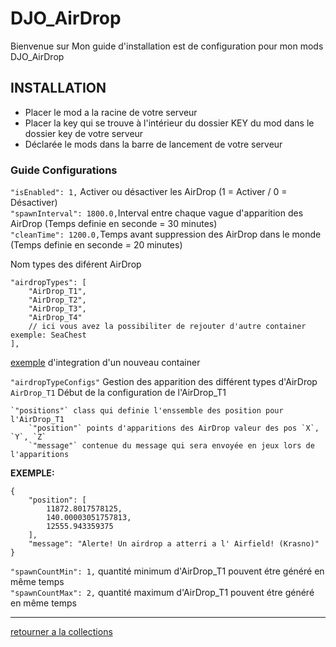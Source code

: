 # DJO_AirDrop
Bienvenue sur Mon guide d'installation est de configuration pour mon mods DJO_AirDrop



## INSTALLATION
- Placer le mod a la racine de votre serveur
- Placer la key qui se trouve à l'intérieur du dossier KEY du mod dans le dossier key de votre serveur
- Déclarée le mods dans la barre de lancement de votre serveur

### Guide Configurations
`"isEnabled": 1,` Activer ou désactiver les AirDrop (1 = Activer / 0 = Désactiver)  
`"spawnInterval": 1800.0,`Interval entre chaque vague d'apparition des AirDrop (Temps definie en seconde = 30 minutes)  
`"cleanTime": 1200.0,`Temps avant suppression des AirDrop dans le monde (Temps definie en seconde = 20 minutes)  

Nom types des diférent AirDrop
```
"airdropTypes": [
    "AirDrop_T1",
    "AirDrop_T2",
    "AirDrop_T3",
    "AirDrop_T4"
    // ici vous avez la possibiliter de rejouter d'autre container exemple: SeaChest
],
```
[exemple](https://github.com/Djolehaineux/DJO-mods-collection) d'integration d'un nouveau container  

`"airdropTypeConfigs"` Gestion des apparition des différent types d'AirDrop  
    `AirDrop_T1` Début de la configuration de l'AirDrop_T1  

    `"positions"` class qui definie l'enssemble des position pour l'AirDrop_T1  
        `"position"` points d'apparitions des AirDrop valeur des pos `X`, `Y`, `Z`  
        `"message"` contenue du message qui sera envoyée en jeux lors de l'apparitions  

**EXEMPLE:**
```
{
    "position": [
        11872.8017578125,
        140.00003051757813,
        12555.943359375
    ],
    "message": "Alerte! Un airdrop a atterri a l' Airfield! (Krasno)"
}
```

`"spawnCountMin": 1,` quantité minimum d'AirDrop_T1 pouvent étre généré en même temps  
`"spawnCountMax": 2,` quantité maximum d'AirDrop_T1 pouvent étre généré en même temps  

---

[retourner a la collections](https://github.com/Djolehaineux/DJO-mods-collection)
